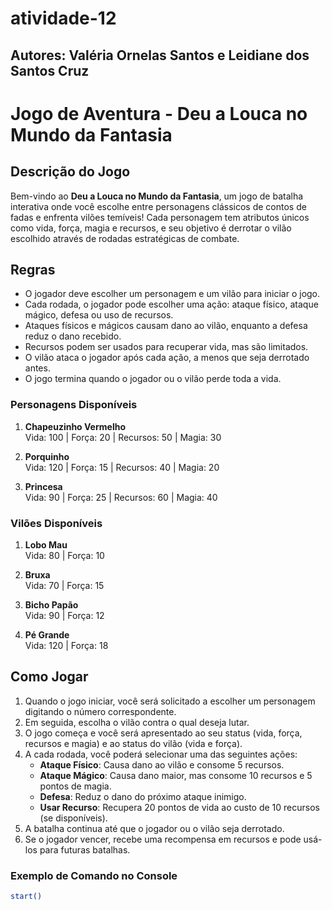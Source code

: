 # atividade-12

## Autores: Valéria Ornelas Santos e Leidiane dos Santos Cruz

# Jogo de Aventura - Deu a Louca no Mundo da Fantasia

## Descrição do Jogo

Bem-vindo ao **Deu a Louca no Mundo da Fantasia**, um jogo de batalha interativa onde você escolhe entre personagens clássicos de contos de fadas e enfrenta vilões temíveis! Cada personagem tem atributos únicos como vida, força, magia e recursos, e seu objetivo é derrotar o vilão escolhido através de rodadas estratégicas de combate.

## Regras

- O jogador deve escolher um personagem e um vilão para iniciar o jogo.
- Cada rodada, o jogador pode escolher uma ação: ataque físico, ataque mágico, defesa ou uso de recursos.
- Ataques físicos e mágicos causam dano ao vilão, enquanto a defesa reduz o dano recebido.
- Recursos podem ser usados para recuperar vida, mas são limitados.
- O vilão ataca o jogador após cada ação, a menos que seja derrotado antes.
- O jogo termina quando o jogador ou o vilão perde toda a vida.

### Personagens Disponíveis

1. **Chapeuzinho Vermelho**  
   Vida: 100 | Força: 20 | Recursos: 50 | Magia: 30

2. **Porquinho**  
   Vida: 120 | Força: 15 | Recursos: 40 | Magia: 20

3. **Princesa**  
   Vida: 90 | Força: 25 | Recursos: 60 | Magia: 40

### Vilões Disponíveis

1. **Lobo Mau**  
   Vida: 80 | Força: 10

2. **Bruxa**  
   Vida: 70 | Força: 15

3. **Bicho Papão**  
   Vida: 90 | Força: 12

4. **Pé Grande**  
   Vida: 120 | Força: 18

## Como Jogar

1. Quando o jogo iniciar, você será solicitado a escolher um personagem digitando o número correspondente.
2. Em seguida, escolha o vilão contra o qual deseja lutar.
3. O jogo começa e você será apresentado ao seu status (vida, força, recursos e magia) e ao status do vilão (vida e força).
4. A cada rodada, você poderá selecionar uma das seguintes ações:
    - **Ataque Físico**: Causa dano ao vilão e consome 5 recursos.
    - **Ataque Mágico**: Causa dano maior, mas consome 10 recursos e 5 pontos de magia.
    - **Defesa**: Reduz o dano do próximo ataque inimigo.
    - **Usar Recurso**: Recupera 20 pontos de vida ao custo de 10 recursos (se disponíveis).
5. A batalha continua até que o jogador ou o vilão seja derrotado.
6. Se o jogador vencer, recebe uma recompensa em recursos e pode usá-los para futuras batalhas.


### Exemplo de Comando no Console
```bash
start()
